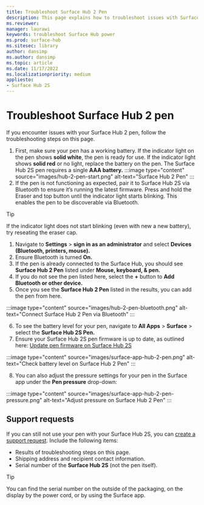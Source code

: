 ```yaml
---
title: Troubleshoot Surface Hub 2 Pen
description: This page explains how to troubleshoot issues with Surface Hub 2 Pen 
ms.reviewer: 
manager: laurawi
keywords: troubleshoot Surface Hub power
ms.prod: surface-hub
ms.sitesec: library
author: dansimp
ms.author: dansimp
ms.topic: article
ms.date: 11/17/2022
ms.localizationpriority: medium
appliesto:
- Surface Hub 2S
---
```


# Troubleshoot Surface Hub 2 pen

If you encounter issues with your Surface Hub 2 pen, follow the troubleshooting steps on this page.

1. First, make sure your pen has a working battery. If the indicator light on the pen shows **solid white**, the pen is ready for use. If the indicator light shows **solid red** or no light, replace the battery on the pen. The Surface Hub 2S pen requires a single **AAA battery.**
:::image type="content" source="images/hub-2-pen-start.png" alt-text="Surface Hub 2 Pen" :::
2. If the pen is not functioning as expected, pair it to Surface Hub 2S via Bluetooth to ensure it’s running the latest firmware. Press and hold the Eraser and top button until the indicator light starts blinking. This enables the pen to be discoverable via Bluetooth.

> [!TIP]
> If the indicator light does not start blinking (even with new a new battery), try reseating the eraser cap.

1. Navigate to **Settings** > **sign in as an administrator** and select **Devices (Bluetooth, printers, mouse).**
2. Ensure Bluetooth is turned **On.**
3. If the pen is already connected to the Surface Hub, you should see **Surface Hub 2 Pen** listed under **Mouse, keyboard, & pen.**
4. If you do not see the pen listed here, select the **+** button to **Add Bluetooth or other device.**
5. Once you see the **Surface Hub 2 Pen** listed in the results, you can add the pen from here.

:::image type="content" source="images/hub-2-pen-bluetooth.png" alt-text="Connect Surface Hub 2 Pen via Bluetooth" :::

6. To see the battery level for your pen, navigate to **All Apps** > **Surface** > select the **Surface Hub 2S Pen.**
7. Ensure your Surface Hub 2S pen firmware is up to date, as outlined here: [Update pen firmware on Surface Hub 2S](surface-hub-2s-pen-firmware.md)

 :::image type="content" source="images/surface-app-hub-2-pen.png" alt-text="Check battery level on Surface Hub 2 Pen" :::
 
8. You can also adjust the pressure settings for your pen in the Surface app under the **Pen pressure** drop-down:

:::image type="content" source="images/surface-app-hub-2-pen-pressure.png" alt-text="Adjust pressure on Surface Hub 2 Pen" :::

## Support requests

If you can still not use your pen with your Surface Hub 2S, you can [create a support request](https://support.serviceshub.microsoft.com/supportforbusiness/onboarding). Include the following items:

- Results of troubleshooting steps on this page.
- Shipping address and recipient contact information.
- Serial number of the **Surface Hub 2S** (not the pen itself).

> [!TIP]
> You can find the serial number on the outside of the packaging, on the display by the power cord, or by using the Surface app.
